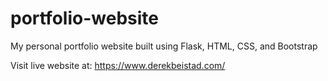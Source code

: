 # portfolio-website
My personal portfolio website built using Flask, HTML, CSS, and Bootstrap

Visit live website at: https://www.derekbeistad.com/
